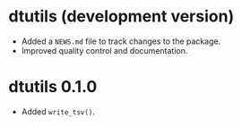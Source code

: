 # dtutils (development version)

* Added a `NEWS.md` file to track changes to the package.
* Improved quality control and documentation.

# dtutils 0.1.0

* Added `write_tsv()`.
